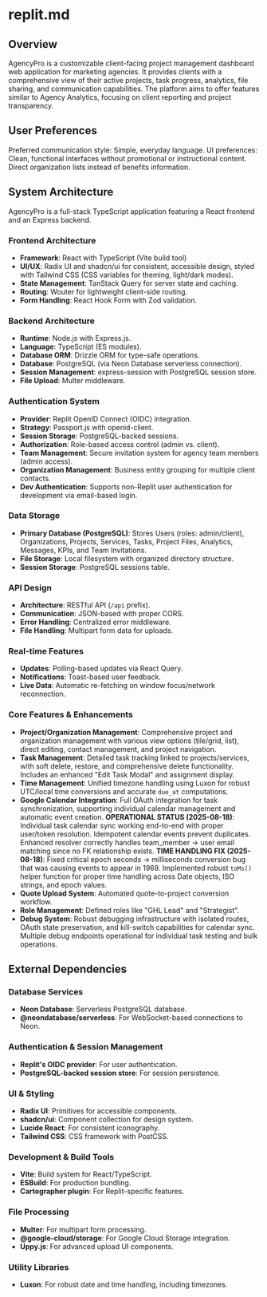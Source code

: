 # replit.md

## Overview
AgencyPro is a customizable client-facing project management dashboard web application for marketing agencies. It provides clients with a comprehensive view of their active projects, task progress, analytics, file sharing, and communication capabilities. The platform aims to offer features similar to Agency Analytics, focusing on client reporting and project transparency.

## User Preferences
Preferred communication style: Simple, everyday language.
UI preferences: Clean, functional interfaces without promotional or instructional content. Direct organization lists instead of benefits information.

## System Architecture
AgencyPro is a full-stack TypeScript application featuring a React frontend and an Express backend.

### Frontend Architecture
- **Framework**: React with TypeScript (Vite build tool)
- **UI/UX**: Radix UI and shadcn/ui for consistent, accessible design, styled with Tailwind CSS (CSS variables for theming, light/dark modes).
- **State Management**: TanStack Query for server state and caching.
- **Routing**: Wouter for lightweight client-side routing.
- **Form Handling**: React Hook Form with Zod validation.

### Backend Architecture
- **Runtime**: Node.js with Express.js.
- **Language**: TypeScript (ES modules).
- **Database ORM**: Drizzle ORM for type-safe operations.
- **Database**: PostgreSQL (via Neon Database serverless connection).
- **Session Management**: express-session with PostgreSQL session store.
- **File Upload**: Multer middleware.

### Authentication System
- **Provider**: Replit OpenID Connect (OIDC) integration.
- **Strategy**: Passport.js with openid-client.
- **Session Storage**: PostgreSQL-backed sessions.
- **Authorization**: Role-based access control (admin vs. client).
- **Team Management**: Secure invitation system for agency team members (admin access).
- **Organization Management**: Business entity grouping for multiple client contacts.
- **Dev Authentication**: Supports non-Replit user authentication for development via email-based login.

### Data Storage
- **Primary Database (PostgreSQL)**: Stores Users (roles: admin/client), Organizations, Projects, Services, Tasks, Project Files, Analytics, Messages, KPIs, and Team Invitations.
- **File Storage**: Local filesystem with organized directory structure.
- **Session Storage**: PostgreSQL sessions table.

### API Design
- **Architecture**: RESTful API (`/api` prefix).
- **Communication**: JSON-based with proper CORS.
- **Error Handling**: Centralized error middleware.
- **File Handling**: Multipart form data for uploads.

### Real-time Features
- **Updates**: Polling-based updates via React Query.
- **Notifications**: Toast-based user feedback.
- **Live Data**: Automatic re-fetching on window focus/network reconnection.

### Core Features & Enhancements
- **Project/Organization Management**: Comprehensive project and organization management with various view options (tile/grid, list), direct editing, contact management, and project navigation.
- **Task Management**: Detailed task tracking linked to projects/services, with soft delete, restore, and comprehensive delete functionality. Includes an enhanced "Edit Task Modal" and assignment display.
- **Time Management**: Unified timezone handling using Luxon for robust UTC/local time conversions and accurate `due_at` computations.
- **Google Calendar Integration**: Full OAuth integration for task synchronization, supporting individual calendar management and automatic event creation. **OPERATIONAL STATUS (2025-08-18)**: Individual task calendar sync working end-to-end with proper user/token resolution. Idempotent calendar events prevent duplicates. Enhanced resolver correctly handles team_member → user email matching since no FK relationship exists. **TIME HANDLING FIX (2025-08-18)**: Fixed critical epoch seconds → milliseconds conversion bug that was causing events to appear in 1969. Implemented robust `toMs()` helper function for proper time handling across Date objects, ISO strings, and epoch values.
- **Quote Upload System**: Automated quote-to-project conversion workflow.  
- **Role Management**: Defined roles like "GHL Lead" and "Strategist".
- **Debug System**: Robust debugging infrastructure with isolated routes, OAuth state preservation, and kill-switch capabilities for calendar sync. Multiple debug endpoints operational for individual task testing and bulk operations.

## External Dependencies

### Database Services
- **Neon Database**: Serverless PostgreSQL database.
- **@neondatabase/serverless**: For WebSocket-based connections to Neon.

### Authentication & Session Management
- **Replit's OIDC provider**: For user authentication.
- **PostgreSQL-backed session store**: For session persistence.

### UI & Styling
- **Radix UI**: Primitives for accessible components.
- **shadcn/ui**: Component collection for design system.
- **Lucide React**: For consistent iconography.
- **Tailwind CSS**: CSS framework with PostCSS.

### Development & Build Tools
- **Vite**: Build system for React/TypeScript.
- **ESBuild**: For production bundling.
- **Cartographer plugin**: For Replit-specific features.

### File Processing
- **Multer**: For multipart form processing.
- **@google-cloud/storage**: For Google Cloud Storage integration.
- **Uppy.js**: For advanced upload UI components.

### Utility Libraries
- **Luxon**: For robust date and time handling, including timezones.